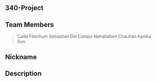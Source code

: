 ## 340-Project
## Team Members
> Cade Flinchum
> Sebastian Del Campo
> Nehabahen Chauhan
> Kanika Sun 

## Nickname

## Description
